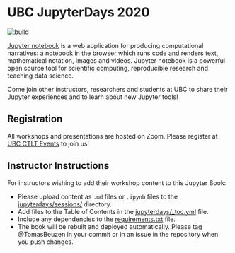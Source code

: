 # UBC JupyterDays 2020

![build](https://github.com/UBC-DSCI/jupyterdays/workflows/build-and-deploy/badge.svg?branch=master)

[Jupyter notebook](https://jupyter.org) is a web application for producing computational narratives: a notebook in the browser which runs code and renders text, mathematical notation, images and videos. Jupyter notebook is a powerful open source tool for scientific computing, reproducible research and teaching data science.

Come join other instructors, researchers and students at UBC to share their Jupyter experiences and to learn about new Jupyter tools!

## Registration

All workshops and presentations are hosted on Zoom. Please register at [UBC CTLT Events](https://events.ctlt.ubc.ca) to join us!

## Instructor Instructions

For instructors wishing to add their workshop content to this Jupyter Book:

- Please upload content as `.md` files or `.ipynb` files to the [jupyterdays/sessions/](jupyterdays/sessions) directory.
- Add files to the Table of Contents in the [jupyterdays/_toc.yml](jupyterdays/_toc.yml) file.
- Include any dependencies to the [requirements.txt](requirements.txt) file.
- The book will be rebuilt and deployed automatically. Please tag @TomasBeuzen in your commit or in an issue in the repository when you push changes.
